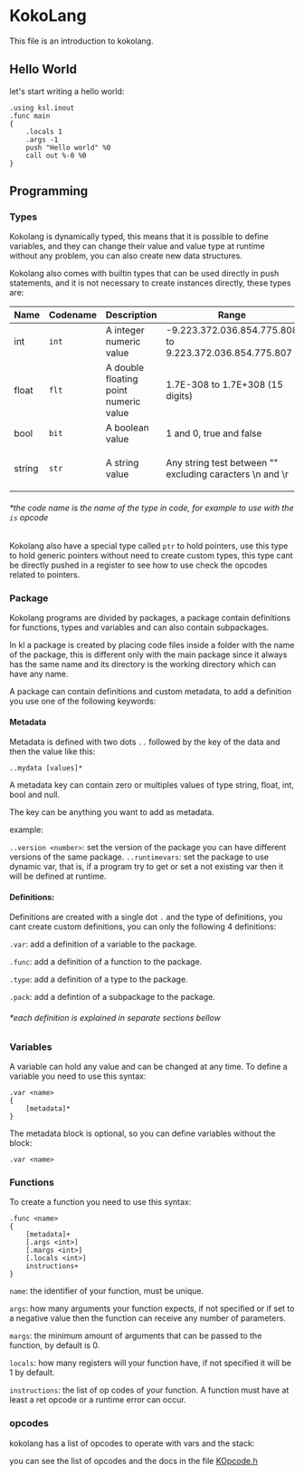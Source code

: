 ﻿ # KokoLang
This file is an introduction to kokolang.

## Hello World
let's start writing a hello world:
```kl
.using ksl.inout
.func main
{
    .locals 1
    .args -1
    push "Hello world" %0
    call out %-0 %0
}
```

## Programming

### Types

Kokolang is dynamically typed, this means that it is possible to define variables, and they can change their value 
and value type at runtime without any problem, you can also create new data structures.

Kokolang also comes with builtin types that can be used directly in push statements, and it is not necessary to create
instances directly, these types are:

| Name		  | Codename	 | Description	                           | Range		                                                   | Example	                           |
|---------|-----------|----------------------------------------|-----------------------------------------------------------|------------------------------------|
| int 		  | `int`		   | A integer numeric value	               | -9.223.372.036.854.775.808 to 9.223.372.036.854.775.807	  | `10`, `0`, `-1201`                 |
| float		 | `flt`		   | A double floating point numeric value	 | 1.7E-308 to 1.7E+308 (15 digits)	                         | `10.7`, `0.0`, `-2313.131`         |
| bool 		 | `bit`		   | A boolean value	                       | 1 and 0, true and false	                                  | `true`, `false`                    |
| string	 | `str`		   | A string value	                        | Any string test between "" excluding caracters \n and \r	 | `"code"`, `"foo"`, `"hello world"` |
###### *the code name is the name of the type in code, for example to use with the `is` opcode

Kokolang also have a special type called `ptr` to hold pointers, use this type to hold generic pointers without need to 
create custom types, this type cant be directly pushed in a register to see how to use check the opcodes related to pointers.

### Package
Kokolang programs are divided by packages, a package contain definitions for functions, types and variables and can also
contain subpackages.

In kl a package is created by placing code files inside a folder with the name of the package, this is different only 
with the main package since it always has the same name and its directory is the working directory which can have any
name.

A package can contain definitions and custom metadata, to add a definition you use one of the following keywords:

#### Metadata
Metadata is defined with two dots `..` followed by the key of the data and then the value like this:

`..mydata [values]*`

A metadata key can contain zero or multiples values of type string, float, int, bool and null.

The key can be anything you want to add as metadata.

example:

`..version <number>`: set the version of the package you can have different versions of the same package.
`..runtimevars`: set the package to use dynamic var, that is, if a program try to get or set a not existing var then
it will be defined at runtime.

#### Definitions:
Definitions are created with a single dot `.` and the type of definitions, you cant create custom definitions, you can
only the following 4 definitions:

`.var`: add a definition of a variable to the package.

`.func`: add a definition of a function to the package.

`.type`: add a definition of a type to the package.

`.pack`: add a defintion of a subpackage to the package.

###### *each definition is explained in separate sections bellow

### Variables
A variable can hold any value and can be changed at any time.
To define a variable you need to use this syntax:

```kl
.var <name>
{
	[metadata]*
}
```

The metadata block is optional, so you can define variables without the block:

```kl
.var <name>
```

### Functions
To create a function you need to use this syntax:
```kl
.func <name>
{
	[metadata]+
	[.args <int>]
	[.margs <int>]
	[.locals <int>]
	instructions+
}
```
`name`: the identifier of your function, must be unique.

`args`: how many arguments your function expects, if not specified or if set to a negative value then the function can
receive any number of parameters.

`margs`: the minimum amount of arguments that can be passed to the function, by default is 0.

`locals`: how many registers will your function have, if not specified it will be 1 by default.

`instructions`: the list of op codes of your function. A function must have at least a ret opcode or a runtime error
can occur.

### opcodes
kokolang has a list of opcodes to operate with vars and the stack:

you can see the list of opcodes and the docs in the file [KOpcode.h](https://github.com/Tabizzz/KokoLang/blob/master/src/include/Runtime/KOpcode.h)